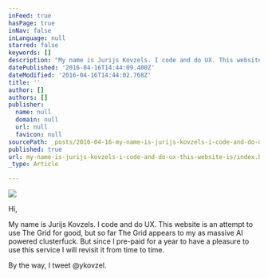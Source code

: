 ```yaml
---
inFeed: true
hasPage: true
inNav: false
inLanguage: null
starred: false
keywords: []
description: "My name is Jurijs Kovzels. I code and do UX. This website is an attempt to use The Grid for good, but so far The Grid appears to my as massive AI powered clusterfuck. But since I pre-paid a year \_"
datePublished: '2016-04-16T14:44:09.400Z'
dateModified: '2016-04-16T14:44:02.768Z'
title: ''
author: []
authors: []
publisher:
  name: null
  domain: null
  url: null
  favicon: null
sourcePath: _posts/2016-04-16-my-name-is-jurijs-kovzels-i-code-and-do-ux-this-website-is.md
published: true
url: my-name-is-jurijs-kovzels-i-code-and-do-ux-this-website-is/index.html
_type: Article

---
```

![](https://the-grid-user-content.s3-us-west-2.amazonaws.com/7ce070f4-c27f-45e1-8fd1-0535e5121002.png)

Hi,   

My name is Jurijs Kovzels. I code and do UX. This website is an attempt to use The Grid for good, but so far The Grid appears to my as massive AI powered clusterfuck. But since I pre-paid for a year to have a pleasure to use this service I will revisit it from time to time.  

By the way, I tweet @ykovzel.